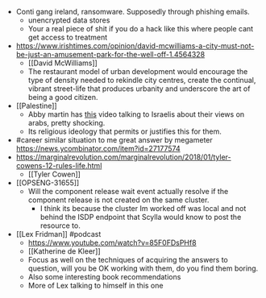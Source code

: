 - Conti gang ireland, ransomware. Supposedly through phishing emails.
    - unencrypted data stores
    - Your a real piece of shit if you do a hack like this where people cant get access to treatment
- https://www.irishtimes.com/opinion/david-mcwilliams-a-city-must-not-be-just-an-amusement-park-for-the-well-off-1.4564328
    - [[David McWilliams]]
    - The restaurant model of urban development would encourage the type of density needed to
      rekindle city centres, create the continual, vibrant street-life that produces urbanity and
      underscore the art of being a good citizen.
- [[Palestine]]
    - Abby martin has [this](https://www.youtube.com/watch?v=1e_dbsVQrk4) video talking to Israelis
      about their views on arabs, pretty shocking.
    - Its religious ideology that permits or justifies this for them.
- #career similar situation to me great answer by megameter
  https://news.ycombinator.com/item?id=27177574
- https://marginalrevolution.com/marginalrevolution/2018/01/tyler-cowens-12-rules-life.html
    - [[Tyler Cowen]]
- [[OPSENG-31655]]
    - Will the component release wait event actually resolve if the component release is not created
      on the same cluster.
        - I think its because the cluster Im worked off was local and not behind the ISDP endpoint
          that Scylla would know to post the resource to.
- [[Lex Fridman]] #podcast
    - https://www.youtube.com/watch?v=85F0FDsPHf8
    - [[Katherine de Kleer]]
    - Focus as well on the techniques of acquiring the answers to question, will you be OK working
      with them, do you find them boring.
    - Also some interesting book recommendations
    - More of Lex talking to himself in this one
